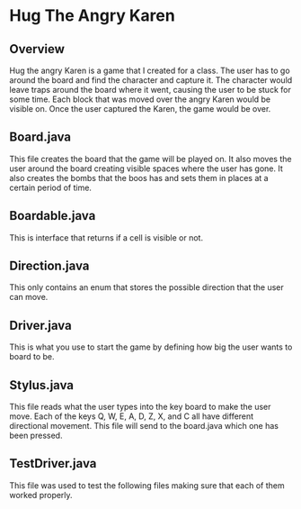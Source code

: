 # Hug The Angry Karen

## Overview
  Hug the angry Karen is a game that I created for a class. The user has to go around the board and find the character and capture it. The character would leave traps around the board where it went, causing the user to be stuck for some time. Each block that was moved over the angry Karen would be visible on. Once the user captured the Karen, the game would be over.
  
## Board.java
This file creates the board that the game will be played on. It also moves the user around the board creating visible spaces where the user has gone. It also creates the bombs that the boos has and sets them in places at a certain period of time.

## Boardable.java
This is interface that returns if a cell is visible or not.

## Direction.java
This only contains an enum that stores the possible direction that the user can move.

## Driver.java
This is what you use to start the game by defining how big the user wants to board to be.

## Stylus.java
This file reads what the user types into the key board to make the user move. Each of the keys Q, W, E, A, D, Z, X, and C all have different directional movement. This file will send to the board.java which one has been pressed.

## TestDriver.java
This file was used to test the following files making sure that each of them worked properly.
